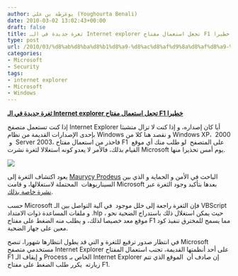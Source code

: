 ```yaml
---
author: يوغرطة بن علي (Youghourta Benali)
date: 2010-03-02 13:02:43+00:00
draft: false
title: ثغرة جديدة في الـ Internet explorer تجعل استعمال مفتاح F1 خطيرا
type: post
url: /2010/03/%d8%ab%d8%ba%d8%b1%d8%a9-%d8%ac%d8%af%d9%8a%d8%af%d8%a9-%d9%81%d9%8a-%d8%a7%d9%84%d9%80-internet-explorer-%d8%aa%d8%ac%d8%b9%d9%84-%d8%a7%d8%b3%d8%aa%d8%b9%d9%85%d8%a7%d9%84-%d9%85%d9%81%d8%aa%d8%a7/
categories:
- Microsoft
- Security
tags:
- internet explorer
- Microsoft
- Windows
---
```


[**ثغرة جديدة في الـ Internet explorer تجعل استعمال مفتاح F1 خطيرا**](https://www.it-scoop.com/2010/03/%d8%ab%d8%ba%d8%b1%d8%a9-%d8%ac%d8%af%d9%8a%d8%af%d8%a9-%d9%81%d9%8a-%d8%a7%d9%84%d9%80-internet-explorer-%d8%aa%d8%ac%d8%b9%d9%84-%d8%a7%d8%b3%d8%aa%d8%b9%d9%85%d8%a7%d9%84-%d9%85%d9%81%d8%aa%d8%a7/)


إذا كنت تستعمل متصفح Internet Explorer أيا كان إصداره، و إذا كنت لا تزال متشبثا بإحدى الإصدارات القديمة من نظام Windows و نقصد هنا كلا من Windows XP،  2000  و  Server 2003، فاحذر من استعمال مفتاح F1  على المتصفح  لو طلب منك أي موقع القيام بذلك، فالأمر لا يعدو كونه استغلالا لثغرة نشرت Microsoft يوم أمس تحذيرا منها.

[![](https://www.it-scoop.com/wp-content/uploads/2010/03/IE-problem.jpg)
](https://www.it-scoop.com/2010/03/%d8%ab%d8%ba%d8%b1%d8%a9-%d8%ac%d8%af%d9%8a%d8%af%d8%a9-%d9%81%d9%8a-%d8%a7%d9%84%d9%80-internet-explorer-%d8%aa%d8%ac%d8%b9%d9%84-%d8%a7%d8%b3%d8%aa%d8%b9%d9%85%d8%a7%d9%84-%d9%85%d9%81%d8%aa%d8%a7/)

يعود اكتشاف الثغرة إلى [Maurycy Prodeus](http://twitter.com/mprodeus) الباحث في الأمن و الحماية و الذي بين السيناريوهات  المحتملة لاستغلالها، و قامت Microsoft بعدها بتأكيد وجود الثغرة عبر[ نشرة خاصة بذلك](http://www.microsoft.com/technet/security/advisory/981169.mspx).

حسب Microsoft فإن الثغرة راجعة إلى خلل موجود  في آلية التواصل بين الـ VBScript و ملفات المساعدة ذوات الامتداد .hlp ، حيث يمكن استغلال ذلك باستدراج الضحية نحو موقع معد خصيصا لذلك، و يطلب منه الضغط على مفتاح F1 مما يسمح للمخترق تنفيذ كود معين على جهاز الضحية.

في انتظار صدور ترقيع للثغرة و التي قد يطول انتظارها شهورا، تنصح Microsoft مستخدمي متصفح Internet Explorer على أحد أنظمتها القديمة، تجنب استعمال المفتاح F1 و إيقاف الـ Process الخاص بـ Internet Explorer إن صادف أن  الموقع الذي تتم زيارته  يكرر طلب الضغط على مفتاح F1.
